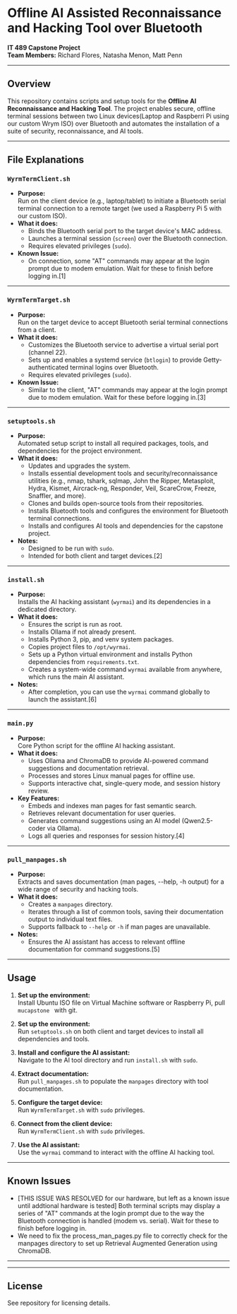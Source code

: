 # Offline AI Assisted Reconnaissance and Hacking Tool over Bluetooth

**IT 489 Capstone Project**  
**Team Members:** Richard Flores, Natasha Menon, Matt Penn  


---

## Overview

This repository contains scripts and setup tools for the **Offline AI Reconnaissance and Hacking Tool**. The project enables secure, offline terminal sessions between two Linux devices(Laptop and Raspberri Pi using our custom Wrym ISO) over Bluetooth and automates the installation of a suite of security, reconnaissance, and AI tools.

---

## File Explanations

### `WyrmTermClient.sh`

- **Purpose:**  
  Run on the client device (e.g., laptop/tablet) to initiate a Bluetooth serial terminal connection to a remote target (we used a Raspberry Pi 5 with our custom ISO).
- **What it does:**  
  - Binds the Bluetooth serial port to the target device's MAC address.
  - Launches a terminal session (`screen`) over the Bluetooth connection.
  - Requires elevated privileges (`sudo`).
- **Known Issue:**  
  - On connection, some "AT" commands may appear at the login prompt due to modem emulation. Wait for these to finish before logging in.[1]

---

### `WyrmTermTarget.sh`

- **Purpose:**  
  Run on the target device to accept Bluetooth serial terminal connections from a client.
- **What it does:**  
  - Customizes the Bluetooth service to advertise a virtual serial port (channel 22).
  - Sets up and enables a systemd service (`btlogin`) to provide Getty-authenticated terminal logins over Bluetooth.
  - Requires elevated privileges (`sudo`).
- **Known Issue:**  
  - Similar to the client, "AT" commands may appear at the login prompt due to modem emulation. Wait for these before logging in.[3]

---

### `setuptools.sh`

- **Purpose:**  
  Automated setup script to install all required packages, tools, and dependencies for the project environment.
- **What it does:**  
  - Updates and upgrades the system.
  - Installs essential development tools and security/reconnaissance utilities (e.g., nmap, tshark, sqlmap, John the Ripper, Metasploit, Hydra, Kismet, Aircrack-ng, Responder, Veil, ScareCrow, Freeze, Snaffler, and more).
  - Clones and builds open-source tools from their repositories.
  - Installs Bluetooth tools and configures the environment for Bluetooth terminal connections.
  - Installs and configures AI tools and dependencies for the capstone project.
- **Notes:**  
  - Designed to be run with `sudo`.
  - Intended for both client and target devices.[2]

---

### `install.sh`

- **Purpose:**  
  Installs the AI hacking assistant (`wyrmai`) and its dependencies in a dedicated directory.
- **What it does:**  
  - Ensures the script is run as root.
  - Installs Ollama if not already present.
  - Installs Python 3, pip, and venv system packages.
  - Copies project files to `/opt/wyrmai`.
  - Sets up a Python virtual environment and installs Python dependencies from `requirements.txt`.
  - Creates a system-wide command `wyrmai` available from anywhere, which runs the main AI assistant.
- **Notes:**  
  - After completion, you can use the `wyrmai` command globally to launch the assistant.[6]

---

### `main.py`

- **Purpose:**  
  Core Python script for the offline AI hacking assistant.
- **What it does:**  
  - Uses Ollama and ChromaDB to provide AI-powered command suggestions and documentation retrieval.
  - Processes and stores Linux manual pages for offline use.
  - Supports interactive chat, single-query mode, and session history review.
- **Key Features:**  
  - Embeds and indexes man pages for fast semantic search.
  - Retrieves relevant documentation for user queries.
  - Generates command suggestions using an AI model (Qwen2.5-coder via Ollama).
  - Logs all queries and responses for session history.[4]

---

### `pull_manpages.sh`

- **Purpose:**  
  Extracts and saves documentation (man pages, --help, -h output) for a wide range of security and hacking tools.
- **What it does:**  
  - Creates a `manpages` directory.
  - Iterates through a list of common tools, saving their documentation output to individual text files.
  - Supports fallback to `--help` or `-h` if man pages are unavailable.
- **Notes:**  
  - Ensures the AI assistant has access to relevant offline documentation for command suggestions.[5]

---

## Usage

1. **Set up the environment:**  
   Install Ubuntu ISO file on Virtual Machine software or Raspberry Pi, pull `mucapstone ` with git.
   
2. **Set up the environment:**  
   Run `setuptools.sh` on both client and target devices to install all dependencies and tools.

3. **Install and configure the AI assistant:**  
   Navigate to the AI tool directory and run `install.sh` with `sudo`.

4. **Extract documentation:**  
   Run `pull_manpages.sh` to populate the `manpages` directory with tool documentation.

5. **Configure the target device:**  
   Run `WyrmTermTarget.sh` with `sudo` privileges.

6. **Connect from the client device:**  
   Run `WyrmTermClient.sh` with `sudo` privileges.

7. **Use the AI assistant:**  
   Use the `wyrmai` command to interact with the offline AI hacking tool.

---

## Known Issues

- [THIS ISSUE WAS RESOLVED for our hardware, but left as a known issue until addtional hardware is tested] Both terminal scripts may display a series of "AT" commands at the login prompt due to the way the Bluetooth connection is handled (modem vs. serial). Wait for these to finish before logging in.
- We need to fix the process_man_pages.py file to correctly check for the manpages directory to set up Retrieval Augmented Generation using ChromaDB.

---




---

## License

See repository for licensing details.

